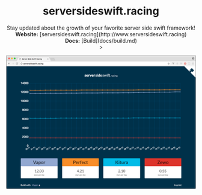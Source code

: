 <center>
<h1>serversideswift.racing</h1>
Stay updated about the growth of your favorite server side swift framework! <br />
<b>Website:</b> [serversideswift.racing](http://www.serversideswift.racing) <br />
<b>Docs:</b> [Build](docs/build.md)<br />>
</center>

![From](serversideswiftracing.png)
